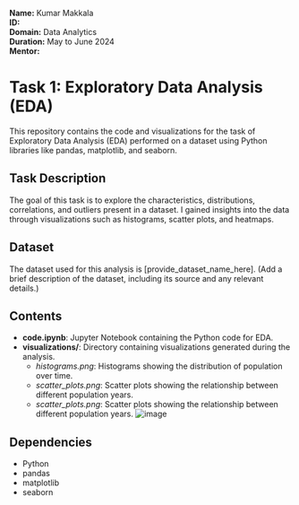 **Name:** Kumar Makkala  
**ID:**  
**Domain:** Data Analytics  
**Duration:** May to June 2024  
**Mentor:** 

# Task 1: Exploratory Data Analysis (EDA)
This repository contains the code and visualizations for the task of Exploratory Data Analysis (EDA) performed on a dataset using Python libraries like pandas, matplotlib, and seaborn.

## Task Description
The goal of this task is to explore the characteristics, distributions, correlations, and outliers present in a dataset. I gained insights into the data through visualizations such as histograms, scatter plots, and heatmaps.

## Dataset
The dataset used for this analysis is [provide_dataset_name_here]. (Add a brief description of the dataset, including its source and any relevant details.)

## Contents
- **code.ipynb**: Jupyter Notebook containing the Python code for EDA.
- **visualizations/**: Directory containing visualizations generated during the analysis.
  - *histograms.png*: Histograms showing the distribution of population over time.
  - *scatter_plots.png*: Scatter plots showing the relationship between different population years.
  - *scatter_plots.png*: Scatter plots showing the relationship between different population years. ![image](https://github.com/Makkala-Kumar/COD-Internship-Tasks/assets/136322019/5a06c94b-4991-4540-839c-9b04e75dd06e)


## Dependencies
- Python
- pandas
- matplotlib
- seaborn
